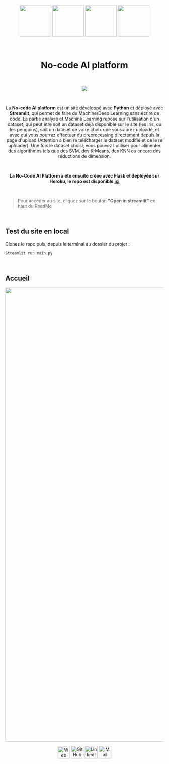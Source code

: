 <p align="center">
  <img src="https://user-images.githubusercontent.com/63207451/141209252-a98cc392-8831-4fbe-af90-61cb7eee8264.png" height="100">
  <img src="https://user-images.githubusercontent.com/63207451/141208795-3b0b5e6e-e014-4215-8ed2-fdd205ddfa41.png" height="100">
  <img src="https://user-images.githubusercontent.com/63207451/145711302-b7184614-9c46-43b1-9448-0640ecfdc6de.png" height="100">
  <img src="https://user-images.githubusercontent.com/63207451/118670736-29bd2980-b7f7-11eb-8aa4-ad41fa393ed1.png" height="100">
</p>

<br/>
<h1 align="center"> No-code AI platform </h1>
<br/>

<p align="center">
  <a href="https://share.streamlit.io/antonin-lfv/online_preprocessing_for_ml/main.py"><img src="https://static.streamlit.io/badges/streamlit_badge_black_white.svg"/></a>
  </p>

<br/>

<p align="center">
  La <b>No-code AI platform</b> est un site développé avec <b>Python</b> et déployé avec <b>Streamlit</b>, qui permet de faire du Machine/Deep Learning sans écrire de code. La partie analyse et Machine Learning repose sur l'utilisation d'un dataset, qui peut être soit un dataset déjà disponible sur le site (les iris, ou les penguins), soit un dataset de votre choix que vous aurez uploadé, et avec qui vous pourrez effectuer du preprocessing directement depuis la page d'upload (Attention à bien re télécharger le dataset modifié et de le re uploader). Une fois le dataset choisi, vous pouvez l'utiliser pour alimenter des algorithmes tels que des SVM, des K-Means, des KNN ou encore des réductions de dimension.
<p/>
<br>

<p align="center">
<b>La No-Code AI Platform a été ensuite créée avec Flask et déployée sur Heroku, le repo est disponible <a href="https://github.com/antonin-lfv/No-code-AI-platform">ici</a></b>
  </p>
  
  <br>
  
> Pour accéder au site, cliquez sur le bouton **"Open in streamlit"** en haut du ReadMe

<br>

## Test du site en local

Clonez le repo puis, depuis le terminal au dossier du projet :

```bash
Streamlit run main.py
```

<br/>

## Accueil

<p align="center">
  <img width="1440" alt="Accueil No code AI platform" src="https://user-images.githubusercontent.com/63207451/151675097-1e14b6f8-cf6a-4f82-aa72-31259284adbe.png">
  </p>

<p align="center">
    <a href="https://antonin-lfv.github.io" class="fancybox" ><img src="https://user-images.githubusercontent.com/63207451/127334786-f48498e4-7aa1-4fbd-b7b4-cd78b43972b8.png" title="Web Page" width="38" height="38"></a>
  <a href="https://github.com/antonin-lfv" class="fancybox" ><img src="https://user-images.githubusercontent.com/63207451/97302854-e484da80-1859-11eb-9374-5b319ca51197.png" title="GitHub" width="40" height="40"></a>
  <a href="https://www.linkedin.com/in/antonin-lefevre-565b8b141" class="fancybox" ><img src="https://user-images.githubusercontent.com/63207451/97303444-b2c04380-185a-11eb-8cfc-864c33a64e4b.png" title="LinkedIn" width="40" height="40"></a>
  <a href="mailto:antoninlefevre45@icloud.com" class="fancybox" ><img src="https://user-images.githubusercontent.com/63207451/97303543-cec3e500-185a-11eb-8adc-c1364e2054a9.png" title="Mail" width="40" height="40"></a>
</p>
